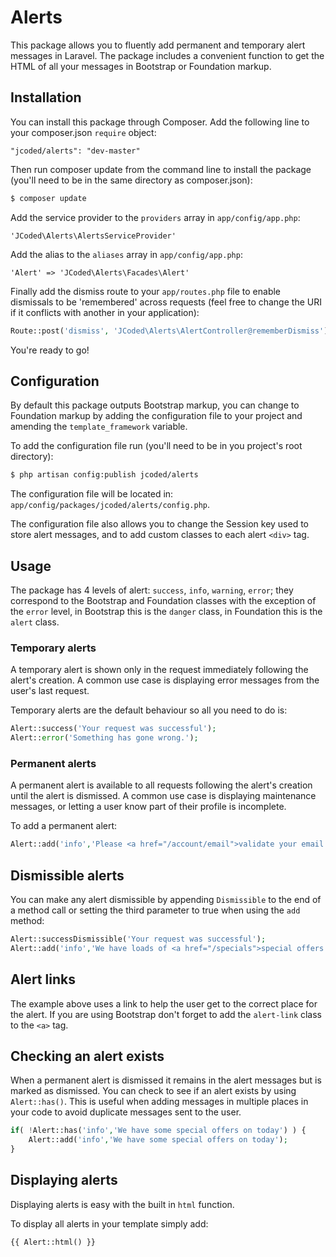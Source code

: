 Alerts
======

This package allows you to fluently add permanent and temporary alert messages in Laravel. The package includes a convenient function to get the HTML of all your messages in Bootstrap or Foundation markup.

## Installation

You can install this package through Composer. Add the following line to your composer.json `require` object:

```
"jcoded/alerts": "dev-master"
```

Then run composer update from the command line to install the package (you'll need to be in the same directory as composer.json):

```bash
$ composer update
```

Add the service provider to the `providers` array in `app/config/app.php`:

```
'JCoded\Alerts\AlertsServiceProvider'
```

Add the alias to the `aliases` array in `app/config/app.php`:

```
'Alert' => 'JCoded\Alerts\Facades\Alert'
```

Finally add the dismiss route to your `app/routes.php` file to enable dismissals to be 'remembered' across requests (feel free to change the URI if it conflicts with another in your application):

```php
Route::post('dismiss', 'JCoded\Alerts\AlertController@rememberDismiss');
```

You're ready to go!

## Configuration

By default this package outputs Bootstrap markup, you can change to Foundation markup by adding the configuration file to your project and amending the `template_framework` variable.

To add the configuration file run (you'll need to be in you project's root directory):

```bash
$ php artisan config:publish jcoded/alerts
```
The configuration file will be located in: `app/config/packages/jcoded/alerts/config.php`.

The configuration file also allows you to change the Session key used to store alert messages, and to add custom classes to each alert `<div>` tag.

## Usage

The package has 4 levels of alert: `success`, `info`, `warning`, `error`; they correspond to the Bootstrap and Foundation classes with the exception of the `error` level, in Bootstrap this is the `danger` class, in Foundation this is the `alert` class.

### Temporary alerts

A temporary alert is shown only in the request immediately following the alert's creation. A common use case is displaying error messages from the user's last request.

Temporary alerts are the default behaviour so all you need to do is:

```php
Alert::success('Your request was successful');
Alert::error('Something has gone wrong.');
```

### Permanent alerts

A permanent alert is available to all requests following the alert's creation until the alert is dismissed. A common use case is displaying maintenance messages, or letting a user know part of their profile is incomplete.

To add a permanent alert:

```php
Alert::add('info','Please <a href="/account/email">validate your email address</a>');
```

## Dismissible alerts

You can make any alert dismissible by appending `Dismissible` to the end of a method call or setting the third parameter to true when using the `add` method:

```php
Alert::successDismissible('Your request was successful');
Alert::add('info','We have loads of <a href="/specials">special offers today only</a>!', true);
```

## Alert links

The example above uses a link to help the user get to the correct place for the alert. If you are using Bootstrap don't forget to add the `alert-link` class to the `<a>` tag.

## Checking an alert exists

When a permanent alert is dismissed it remains in the alert messages but is marked as dismissed. You can check to see if an alert exists by using `Alert::has()`. This is useful when adding messages in multiple places in your code to avoid duplicate messages sent to the user.

```php
if( !Alert::has('info','We have some special offers on today') ) {
	Alert::add('info','We have some special offers on today');
}
```

## Displaying alerts

Displaying alerts is easy with the built in `html` function. 

To display all alerts in your template simply add:

```php
{{ Alert::html() }}
```
